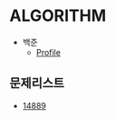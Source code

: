 # ALGORITHM

- 백준
	- [Profile](https://www.acmicpc.net/user/jaeseb96)
	
## 문제리스트
- [14889](https://github.com/Kimjaeseop/acmicpc/tree/master/14889)
